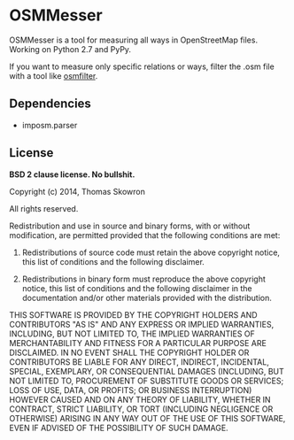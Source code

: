 # OSMMesser

OSMMesser is a tool for measuring all ways in OpenStreetMap files. Working on Python 2.7 and PyPy.

If you want to measure only specific relations or ways, filter the .osm file with a tool like [osmfilter](m.m.i24.cc/osmfilter.c).

## Dependencies

* imposm.parser

## License

__BSD 2 clause license. No bullshit.__


Copyright (c) 2014, Thomas Skowron

All rights reserved.

Redistribution and use in source and binary forms, with or without modification, are permitted provided that the following conditions are met:

1. Redistributions of source code must retain the above copyright notice, this list of conditions and the following disclaimer.

2. Redistributions in binary form must reproduce the above copyright notice, this list of conditions and the following disclaimer in the documentation and/or other materials provided with the distribution.

THIS SOFTWARE IS PROVIDED BY THE COPYRIGHT HOLDERS AND CONTRIBUTORS "AS IS" AND ANY EXPRESS OR IMPLIED WARRANTIES, INCLUDING, BUT NOT LIMITED TO, THE IMPLIED WARRANTIES OF MERCHANTABILITY AND FITNESS FOR A PARTICULAR PURPOSE ARE DISCLAIMED. IN NO EVENT SHALL THE COPYRIGHT HOLDER OR CONTRIBUTORS BE LIABLE FOR ANY DIRECT, INDIRECT, INCIDENTAL, SPECIAL, EXEMPLARY, OR CONSEQUENTIAL DAMAGES (INCLUDING, BUT NOT LIMITED TO, PROCUREMENT OF SUBSTITUTE GOODS OR SERVICES; LOSS OF USE, DATA, OR PROFITS; OR BUSINESS INTERRUPTION) HOWEVER CAUSED AND ON ANY THEORY OF LIABILITY, WHETHER IN CONTRACT, STRICT LIABILITY, OR TORT (INCLUDING NEGLIGENCE OR OTHERWISE) ARISING IN ANY WAY OUT OF THE USE OF THIS SOFTWARE, EVEN IF ADVISED OF THE POSSIBILITY OF SUCH DAMAGE.